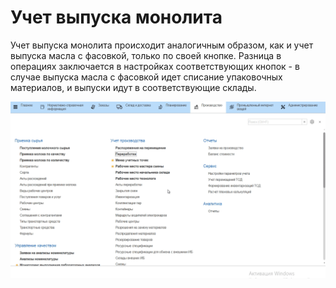 # Учет выпуска монолита

Учет выпуска монолита происходит аналогичным образом, как и учет выпуска
масла с фасовкой, только по своей кнопке. Разница в операциях
заключается в настройках соответствующих кнопок - в случае выпуска масла
с фасовкой идет списание упаковочных материалов, и выпуски идут в
соответствующие склады.

![](../AccountingOilWithPackaging/AccountingOilWithPackaging.assets/1.gif)